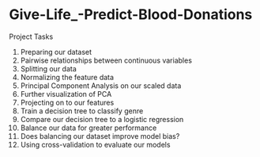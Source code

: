 # Give-Life_-Predict-Blood-Donations
Project Tasks
1. Preparing our dataset
2. Pairwise relationships between continuous variables
3. Splitting our data
4. Normalizing the feature data
5. Principal Component Analysis on our scaled data
6. Further visualization of PCA
7. Projecting on to our features
8. Train a decision tree to classify genre
9. Compare our decision tree to a logistic regression
10. Balance our data for greater performance
11. Does balancing our dataset improve model bias?
12. Using cross-validation to evaluate our models
